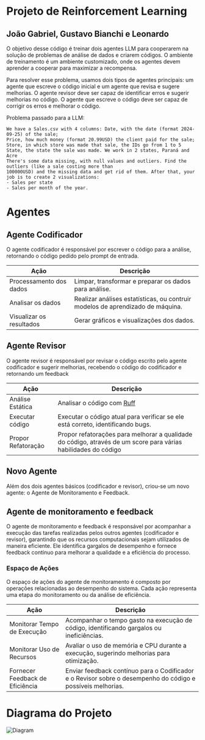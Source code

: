 # Projeto de Reinforcement Learning
## João Gabriel, Gustavo Bianchi e Leonardo

O objetivo desse código é treinar dois agentes LLM para cooperarem na solução de problemas de análise de dados e criarem códigos.
O ambiente de treinamento é um ambiente customizado, onde os agentes devem aprender a cooperar para maximizar a recompensa.

Para resolver esse problema, usamos dois tipos de agentes principais: um agente que escreve o código inicial e um agente que 
revisa e sugere melhorias. O agente revisor deve ser capaz de identificar erros e sugerir melhorias no código. O agente que 
escreve o código deve ser capaz de corrigir os erros e melhorar o código.

Problema passado para a LLM:

```
We have a Sales.csv with 4 columns: Date, with the date (format 2024-09-25) of the sale;
Price, how much money (format 20.99USD) the client paid for the sale;
Store, in which store was made that sale, the IDs go from 1 to 5
State, the state the sale was made. We work in 2 states, Paraná and Acre
There's some data missing, with null values and outliers. Find the outliers (like a sale costing more than 
100000USD) and the missing data and get rid of them. After that, your job is to create 2 visualizations: 
- Sales per state
- Sales per month of the year.
```

# Agentes

## Agente Codificador

O agente codificador é responsável por escrever o código para a análise, retornando o código pedido pelo prompt de entrada.

Ação | Descrição
-----|----------
Processamento dos dados | Limpar, transformar e preparar os dados para análise.
Analisar os dados | Realizar análises estatísticas, ou contruir modelos de aprendizado de máquina.
Visualizar os resultados | Gerar gráficos e visualizações dos dados.

## Agente Revisor

O agente revisor é responsável por revisar o código escrito pelo agente codificador e sugerir melhorias, recebendo o código do codificador e retornando um
feedback

Ação | Descrição
-----|----------
Análise Estática | Analisar o código com [Ruff](https://docs.astral.sh/ruff/)
Executar código | Executar o código atual para verificar se ele está correto, identificando bugs.
Propor Refatoração | Propor refatorações para melhorar a qualidade do código, através de um score para várias habilidades do código

## Novo Agente

Além dos dois agentes básicos (codificador e revisor), criou-se um novo agente: o Agente de Monitoramento e Feedback.

## Agente de monitoramento e feedback

O agente de monitoramento e feedback é responsável por acompanhar a execução das tarefas realizadas pelos outros agentes (codificador e revisor), 
garantindo que os recursos computacionais sejam utilizados de maneira eficiente. Ele identifica gargalos de desempenho e fornece 
feedback contínuo para melhorar a qualidade e a eficiência do processo.

### Espaço de Ações

O espaço de ações do agente de monitoramento é composto por operações relacionadas ao desempenho do sistema. Cada ação representa uma etapa 
do monitoramento ou da análise de eficiência.

Ação | Descrição
-----|----------
Monitorar Tempo de Execução | Acompanhar o tempo gasto na execução de código, identificando gargalos ou ineficiências.
Monitorar Uso de Recursos | Avaliar o uso de memória e CPU durante a execução, sugerindo melhorias para otimização.
Fornecer Feedback de Eficiência | Enviar feedback contínuo para o Codificador e o Revisor sobre o desempenho do código e possíveis melhorias.

# Diagrama do Projeto

![Diagram](https://github.com/user-attachments/assets/043e01e9-d9ca-4672-b587-9e5b44c25b02)

